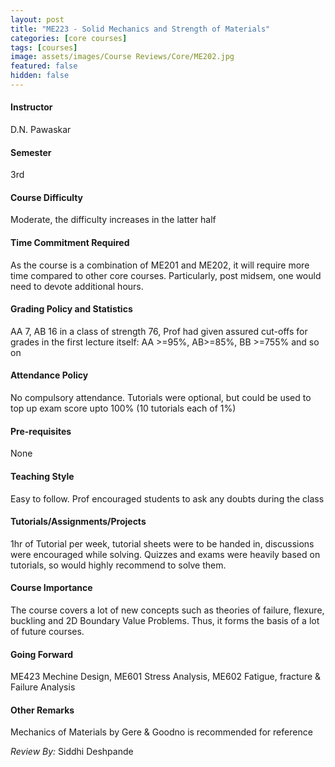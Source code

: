```yaml
---
layout: post
title: "ME223 - Solid Mechanics and Strength of Materials"
categories: [core courses]
tags: [courses]
image: assets/images/Course Reviews/Core/ME202.jpg
featured: false
hidden: false
---
```


#### Instructor
D.N. Pawaskar

#### Semester

3rd

#### Course Difficulty

Moderate, the difficulty increases in the latter half

#### Time Commitment Required

As the course is a combination of ME201 and ME202, it will require more time compared to other core courses. Particularly, post midsem, one would need to devote additional hours.

#### Grading Policy and Statistics

AA 7, AB 16 in a class of strength 76, Prof had given assured cut-offs for grades in the first lecture itself: AA >=95%, AB>=85%, BB >=755% and so on

#### Attendance Policy

No compulsory attendance. Tutorials were optional, but could be used to top up exam score upto 100% (10 tutorials each of 1%)

#### Pre-requisites

None

#### Teaching Style

Easy to follow. Prof encouraged students to ask any doubts during the class

#### Tutorials/Assignments/Projects

1hr of Tutorial per week, tutorial sheets were to be handed in, discussions were encouraged while solving. Quizzes and exams were heavily based on tutorials, so would highly recommend to solve them.

#### Course Importance

The course covers a lot of new concepts such as theories of failure, flexure, buckling and 2D Boundary Value Problems. Thus, it forms the basis of a lot of future courses.

#### Going Forward

ME423 Mechine Design, ME601 Stress Analysis, ME602 Fatigue, fracture & Failure Analysis

#### Other Remarks

Mechanics of Materials by Gere & Goodno is recommended for reference

_Review By:_ Siddhi Deshpande

